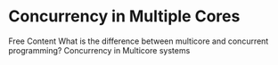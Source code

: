 # Concurrency in Multiple Cores

<ResourceGroupTitle>Free Content</ResourceGroupTitle>
<BadgeLink colorScheme='yellow' badgeText='Read' href='https://stackoverflow.com/questions/5372861/what-is-the-difference-between-multicore-and-concurrent-programming'>What is the difference between multicore and concurrent programming?</BadgeLink>
<BadgeLink colorScheme='yellow' badgeText='Read' href='https://cs.stackexchange.com/questions/140793/concurrency-in-multiple-core'>Concurrency in Multicore systems</BadgeLink>
